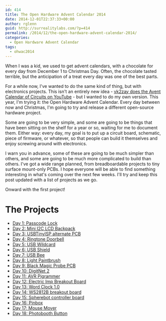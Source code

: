 ```yaml
---
id: 414
title: The Open Hardware Advent Calendar 2014
date: 2014-12-01T22:37:33+00:00
author: rglenn
guid: http://surrealitylabs.com/?p=414
permalink: /2014/12/the-open-hardware-advent-calendar-2014/
categories:
  - Open Hardware Advent Calendar
tags:
  - ohwac2014
---
```

When I was a kid, we used to get advent calendars, with a chocolate for every day from December 1 to Christmas Day. Often, the chocolate tasted terrible, but the anticipation of a treat every day was one of the best parts.

For a while now, I've wanted to do the same kind of thing, but with electronics projects. This isn't an entirely new idea - <a href='https://www.youtube.com/channel/UC_qnstrfqLzopNGSWP5lOng' target='_blank'>vk2zay does the Avent Calendar of Circuits on YouTube</a> - but I wanted to do my own version. This year, I'm trying it: the Open Hardware Advent Calendar. Every day between now and Christmas, I'm going to try and release a different open-source hardware project. 

Some are going to be very simple, and some are going to be things that have been sitting on the shelf for a year or so, waiting for me to document them. Either way: every day, my goal is to put up a circuit board, schematic, piece of firmware, or whatever, so that people can build it themselves and enjoy screwing around with electronics.

I warn you in advance, some of these are going to be much simpler than others, and some are going to be much more complicated to build than others. I've got a wide range planned, from breadboardable projects to tiny surface mount-only PCBs. I hope everyone will be able to find something interesting in what's coming over the next few weeks. I'll try and keep this post updated with a list of projects as we go.

Onward with the first project!

<h1>The Projects</h1>
<ul>
	<li><a href="http://surrealitylabs.com/2014/12/passcode-lock-open-hardware-advent-calendar-day-1/" title="Passcode Lock: Open Hardware Advent Calendar Day 1">Day 1: Passcode Lock</a></li>
	<li><a href="http://surrealitylabs.com/2014/12/mini-i2c-lcd-backpack-open-hardware-advent-calendar-day-2/" title="Mini I2C LCD Backpack: Open Hardware Advent Calendar Day 2">Day 2: Mini I2C LCD Backpack</a></li>
	<li><a href="http://surrealitylabs.com/2014/12/usbtinyisp-alternate-pcb-open-hardware-advent-calendar-day-3/" title="USBTinyISP alternate PCB: Open Hardware Advent Calendar Day 3">Day 3: USBTinyISP alternate PCB</a></li>
	<li><a href="http://surrealitylabs.com/2014/12/ringtone-doorbell-open-hardware-advent-calendar-day-4/" title="Ringtone Doorbell: Open Hardware Advent Calendar Day 4">Day 4: Ringtone Doorbell</a></li>
	<li><a href="http://surrealitylabs.com/2014/12/usb-wildcard-open-hardware-advent-calendar-day-5/" title="USB Wildcard: Open Hardware Advent Calendar Day 5">Day 5: USB Wildcard</a></li>
	<li><a href="http://surrealitylabs.com/2014/12/usb-shield-open-hardware-advent-calendar-day-6/" title="USB Shield: Open Hardware Advent Calendar Day 6">Day 6: USB Shield</a></li>
	<li><a href="http://surrealitylabs.com/2014/12/usb-bee-open-hardware-advent-calendar-day-7/" title="USB Bee: Open Hardware Advent Calendar Day 7">Day 7: USB Bee</a></li>
	<li><a href="http://surrealitylabs.com/2014/12/light-paintbrush-open-hardware-advent-calendar-day-8/" title="Light Paintbrush: Open Hardware Advent Calendar Day 8">Day 8: Light Paintbrush</a></li>
	<li><a href="http://surrealitylabs.com/2014/12/black-magic-probe-pcb-open-hardware-advent-calendar-day-9/" title="Black Magic Probe PCB: Open Hardware Advent Calendar Day 9">Day 9: Black Magic Probe PCB</a></li>
	<li><a href="http://surrealitylabs.com/2014/12/digitnet-2-open-hardware-advent-calendar-day-10/" title="DigitNet 2: Open Hardware Advent Calendar Day 10">Day 10: DigitNet 2</a></li>
	<li><a href="http://surrealitylabs.com/2014/12/avr-pigrammer-open-hardware-advent-calendar-day-11/" title="AVR Pigrammer: Open Hardware Advent Calendar Day 11">Day 11: AVR Pigrammer</a></li>
	<li><a href="http://surrealitylabs.com/2014/12/electric-imp-breakout-open-hardware-advent-calendar-day-12/" title="Electric Imp Breakout: Open Hardware Advent Calendar Day 12">Day 12: Electric Imp Breakout Board</a></li>
	<li><a href="http://surrealitylabs.com/2014/12/word-clock-1-0-open-hardware-advent-calendar-day-13/" title="Word Clock 1.0: Open Hardware Advent Calendar Day 13">Day 13: Word Clock 1.0</a></li>
	<li><a href="http://surrealitylabs.com/2014/12/ws2812b-breakout-board-open-hardware-advent-calendar-day-14/" title="WS2812B Breakout Board: Open Hardware Advent Calendar Day 14">Day 14: WS2812B breakout board</a></li>
	<li><a href="http://surrealitylabs.com/2014/12/spherebot-controller-open-hardware-advent-calendar-day-15/" title="Spherebot Controller: Open Hardware Advent Calendar Day 15">Day 15: Spherebot controller board</a></li>
	<li><a href="http://surrealitylabs.com/2014/12/pinbox-open-hardware-advent-calendar-day-16/" title="Pinbox: Open Hardware Advent Calendar Day 16">Day 16: Pinbox</a></li>
	<li><a href="http://surrealitylabs.com/2014/12/mousemover-open-hardware-advent-calendar-day-17/" title="MouseMover: Open Hardware Advent Calendar Day 17">Day 17: Mouse Mover</a></li>
	<li><a href="http://surrealitylabs.com/2014/12/photobooth-button-open-hardware-advent-calendar-day-18/" title="Photobooth Button: Open Hardware Advent Calendar Day 18">Day 18: Photobooth Button</a></li>


</ul>

